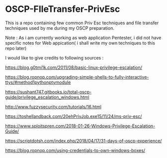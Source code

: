 # OSCP-FIleTransfer-PrivEsc
This is a repo containing few common Priv Esc techniques and file transfer techniques used by me during my OSCP preparation.

Note : As i am currently working as web application Pentester, i did not have specific notes for Web appication( i shall write  my own techniques to this repo later)

I would like to give credits to following sources :

https://blog.g0tmi1k.com/2011/08/basic-linux-privilege-escalation/

https://blog.ropnop.com/upgrading-simple-shells-to-fully-interactive-ttys/#method1pythonptymodule

https://sushant747.gitbooks.io/total-oscp-guide/privilege_escalation_windows.html

http://www.fuzzysecurity.com/tutorials/16.html

https://toshellandback.com/20ehPrivJob.exe15/11/24/ms-priv-esc/

https://www.sploitspren.com/2018-01-26-Windows-Privilege-Escalation-Guide/

https://scriptdotsh.com/index.php/2018/04/17/31-days-of-oscp-experience/

https://blog.ropnop.com/using-credentials-to-own-windows-boxes/

